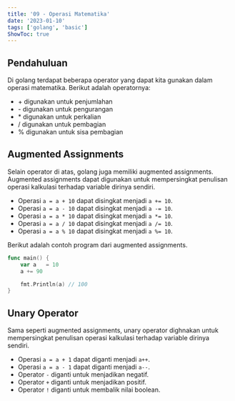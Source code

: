 ```yaml
---
title: '09 - Operasi Matematika'
date: '2023-01-10'
tags: ['golang', 'basic']
ShowToc: true
---
```


## Pendahuluan

Di golang terdapat beberapa operator yang dapat kita gunakan dalam operasi matematika. Berikut adalah operatornya:

* \+ digunakan untuk penjumlahan
* \- digunakan untuk pengurangan
* \* digunakan untuk perkalian
* \/ digunakan untuk pembagian
* \% digunakan untuk sisa pembagian

## Augmented Assignments

Selain operator di atas, golang juga memiliki augmented assignments. Augmented assignments dapat digunakan untuk mempersingkat penulisan operasi kalkulasi terhadap variable dirinya sendiri.

* Operasi `a = a + 10` dapat disingkat menjadi `a += 10`.
* Operasi `a = a - 10` dapat disingkat menjadi `a -= 10`.
* Operasi `a = a * 10` dapat disingkat menjadi `a *= 10`.
* Operasi `a = a / 10` dapat disingkat menjadi `a /= 10`.
* Operasi `a = a % 10` dapat disingkat menjadi `a %= 10`.

Berikut adalah contoh program dari augmented assignments.

```go
func main() {
    var a   = 10
    a += 90

    fmt.Println(a) // 100
}
```

## Unary Operator

Sama seperti augmented assignments, unary operator dighnakan untuk mempersingkat penulisan operasi kalkulasi terhadap variable dirinya sendiri.

* Operasi `a = a + 1` dapat diganti menjadi `a++`.
* Operasi `a = a - 1` dapat diganti menjadi `a--`.
* Operator `-` diganti untuk menjadikan negatif.
* Operator `+` diganti untuk menjadikan positif.
* Operator `!` diganti untuk membalik nilai boolean.
